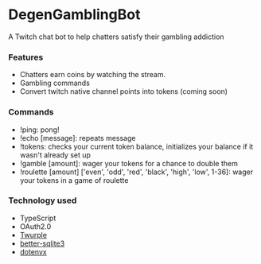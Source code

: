 # DegenGamblingBot
A Twitch chat bot to help chatters satisfy their gambling addiction

### Features
- Chatters earn coins by watching the stream.
- Gambling commands
- Convert twitch native channel points into tokens (coming soon)

### Commands
- !ping: pong!
- !echo [message]: repeats message
- !tokens: checks your current token balance, initializes your balance if it wasn't already set up
- !gamble [amount]: wager your tokens for a chance to double them
- !roulette [amount] ['even', 'odd', 'red', 'black', 'high', 'low', 1-36]: wager your tokens in a game of roulette

### Technology used
- TypeScript
- OAuth2.0
- [Twurple](https://twurple.js.org)
- [better-sqlite3](https://www.npmjs.com/package/better-sqlite3)
- [dotenvx](https://dotenvx.com)
